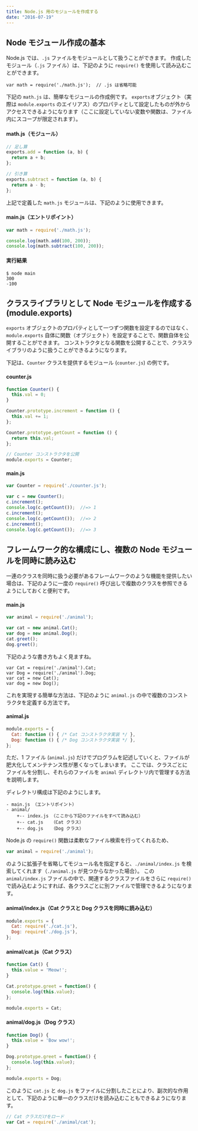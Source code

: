 ```yaml
---
title: Node.js 用のモジュールを作成する
date: "2016-07-19"
---
```


Node モジュール作成の基本
----

Node.js では、`.js` ファイルをモジュールとして扱うことができます。
作成したモジュール（`.js` ファイル）は、下記のように `require()` を使用して読み込むことができます。

```
var math = require('./math.js');  // .js は省略可能
```

下記の `math.js` は、簡単なモジュールの作成例です。
`exports`オブジェクト（実際は `module.exports` のエイリアス）のプロパティとして設定したものが外からアクセスできるようになります（ここに設定していない変数や関数は、ファイル内にスコープが限定されます）。

#### math.js（モジュール）

```javascript
// 足し算
exports.add = function (a, b) {
  return a + b;
};

// 引き算
exports.subtract = function (a, b) {
  return a - b;
};
```

上記で定義した `math.js` モジュールは、下記のように使用できます。

#### main.js（エントリポイント）

```javascript
var math = require('./math.js');

console.log(math.add(100, 200));
console.log(math.subtract(100, 200));
```

#### 実行結果

```
$ node main
300
-100
```


クラスライブラリとして Node モジュールを作成する (module.exports)
----

`exports` オブジェクトのプロパティとして一つずつ関数を設定するのではなく、`module.exports` 自体に関数（オブジェクト）を設定することで、関数自体を公開することができます。
コンストラクタとなる関数を公開することで、クラスライブラリのように扱うことができるようになります。

下記は、`Counter` クラスを提供するモジュール (`counter.js`) の例です。

#### counter.js

```javascript
function Counter() {
  this.val = 0;
}

Counter.prototype.increment = function () {
  this.val += 1;
};

Counter.prototype.getCount = function () {
  return this.val;
};

// Counter コンストラクタを公開
module.exports = Counter;
```

#### main.js

```javascript
var Counter = require('./counter.js');

var c = new Counter();
c.increment();
console.log(c.getCount());  //=> 1
c.increment();
console.log(c.getCount());  //=> 2
c.increment();
console.log(c.getCount());  //=> 3
```


フレームワーク的な構成にし、複数の Node モジュールを同時に読み込む
----

一連のクラスを同時に扱う必要があるフレームワークのような機能を提供したい場合は、下記のように一度の `require()` 呼び出しで複数のクラスを参照できるようにしておくと便利です。

#### main.js

```javascript
var animal = require('./animal');

var cat = new animal.Cat();
var dog = new animal.Dog();
cat.greet();
dog.greet();
```

下記のような書き方もよく見ますね。

```
var Cat = require('./animal').Cat;
var Dog = require('./animal').Dog;
var cat = new Cat();
var dog = new Dog();
```

これを実現する簡単な方法は、下記のように `animal.js` の中で複数のコンストラクタを定義する方法です。

#### animal.js

```javascript
module.exports = {
  Cat: function () { /* Cat コンストラクタ実装 */ },
  Dog: function () { /* Dog コンストラクタ実装 */ },
};
```

ただ、1 ファイル (`animal.js`) だけでプログラムを記述していくと、ファイルが肥大化してメンテナンス性が悪くなってしまいます。
ここでは、クラスごとにファイルを分割し、それらのファイルを `animal` ディレクトリ内で管理する方法を説明します。

ディレクトリ構成は下記のようにします。

```
- main.js （エントリポイント）
- animal/
    +-- index.js （ここから下記のファイルをすべて読み込む）
    +-- cat.js   （Cat クラス）
    +-- dog.js   （Dog クラス）
```

Node.js の `require()` 関数は柔軟なファイル検索を行ってくれるため、

```javascript
var animal = require('./animal');
```

のように拡張子を省略してモジュール名を指定すると、`./animal/index.js` を検索してくれます（`./animal.js` が見つからなかった場合）。
この `animal/index.js` ファイルの中で、関連するクラスファイルをさらに `require()` で読み込むようにすれば、各クラスごとに別ファイルで管理できるようになります。


#### animal/index.js（Cat クラスと Dog クラスを同時に読み込む）

```javascript
module.exports = {
  Cat: require('./cat.js'),
  Dog: require('./dog.js'),
};
```

#### animal/cat.js（Cat クラス）

```javascript
function Cat() {
  this.value = 'Meow!';
}

Cat.prototype.greet = function() {
  console.log(this.value);
};

module.exports = Cat;
```

#### animal/dog.js（Dog クラス）

```javascript
function Dog() {
  this.value = 'Bow wow!';
}

Dog.prototype.greet = function() {
  console.log(this.value);
};

module.exports = Dog;
```

このように `cat.js` と `dog.js` をファイルに分割したことにより、副次的な作用として、下記のように単一のクラスだけを読み込むこともできるようになります。

```javascript
// Cat クラスだけをロード
var Cat = require('./animal/cat');
```

